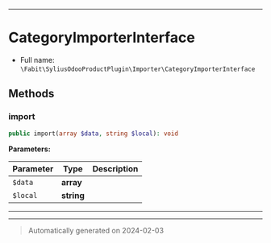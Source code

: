 ***

# CategoryImporterInterface





* Full name: `\Fabit\SyliusOdooProductPlugin\Importer\CategoryImporterInterface`



## Methods


### import



```php
public import(array $data, string $local): void
```








**Parameters:**

| Parameter | Type | Description |
|-----------|------|-------------|
| `$data` | **array** |  |
| `$local` | **string** |  |





***


***
> Automatically generated on 2024-02-03
